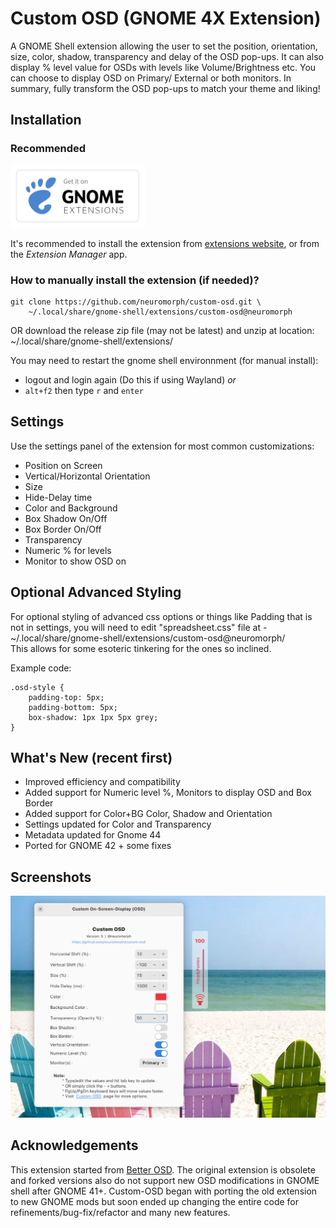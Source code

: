 
# Custom OSD (GNOME 4X Extension)  


A GNOME Shell extension allowing the user to set the position, orientation, size, color, shadow, transparency and delay of the OSD pop-ups. It can also display % level value for OSDs with levels like Volume/Brightness etc. You can choose to display OSD on Primary/ External or both monitors. In summary, fully transform the OSD pop-ups to match your theme and liking!


## Installation

### Recommended

[<img alt="" height="100" src="https://raw.githubusercontent.com/andyholmes/gnome-shell-extensions-badge/master/get-it-on-ego.svg?sanitize=true">](https://extensions.gnome.org/extension/6142/custom-osd/)

It's recommended to install the extension from
[extensions website](https://extensions.gnome.org/extension/6142/custom-osd/), or from
the _Extension Manager_ app.


### How to manually install the extension (if needed)?

```
git clone https://github.com/neuromorph/custom-osd.git \
	~/.local/share/gnome-shell/extensions/custom-osd@neuromorph
```
OR download the release zip file (may not be latest) and unzip at location: ~/.local/share/gnome-shell/extensions/

You may need to restart the gnome shell environnment (for manual install):

- logout and login again (Do this if using Wayland) _or_
- `alt+f2` then type `r` and `enter` 

## Settings
Use the settings panel of the extension for most common customizations:
* Position on Screen 
* Vertical/Horizontal Orientation
* Size 
* Hide-Delay time
* Color and Background
* Box Shadow On/Off
* Box Border On/Off
* Transparency
* Numeric % for levels
* Monitor to show OSD on



## Optional Advanced Styling
For optional styling of advanced css options or things like Padding that is not in settings, you will need to edit "spreadsheet.css" file at -  
~/.local/share/gnome-shell/extensions/custom-osd@neuromorph/  
 This allows for some esoteric tinkering for the ones so inclined. 

Example code:
```
.osd-style {
    padding-top: 5px;
    padding-bottom: 5px;
    box-shadow: 1px 1px 5px grey;
}
```


## What's New (recent first)
- Improved efficiency and compatibility
- Added support for Numeric level %, Monitors to display OSD and Box Border
- Added support for Color+BG Color, Shadow and Orientation
- Settings updated for Color and Transparency
- Metadata updated for Gnome 44
- Ported for GNOME 42 + some fixes



## Screenshots

![Screenshot](media/Screenshot.png)



## Acknowledgements

This extension started from [Better OSD](https://extensions.gnome.org/extension/1345/better-osd/). The original extension is obsolete and forked versions also do not support new OSD modifications in GNOME shell after GNOME 41+. Custom-OSD began with porting the old extension to new GNOME mods but soon ended up  changing the entire code for refinements/bug-fix/refactor and many new features.
